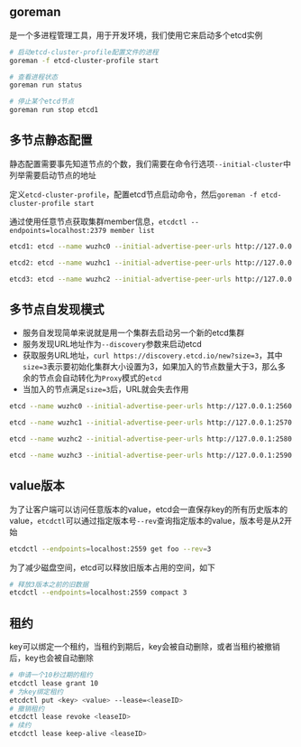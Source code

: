 ## goreman
是一个多进程管理工具，用于开发环境，我们使用它来启动多个etcd实例
```bash
# 启动etcd-cluster-profile配置文件的进程
goreman -f etcd-cluster-profile start

# 查看进程状态
goreman run status

# 停止某个etcd节点
goreman run stop etcd1
```

## 多节点静态配置
静态配置需要事先知道节点的个数，我们需要在命令行选项`--initial-cluster`中列举需要启动节点的地址

定义`etcd-cluster-profile`，配置etcd节点启动命令，然后`goreman -f etcd-cluster-profile start`

通过使用任意节点获取集群member信息，`etcdctl --endpoints=localhost:2379 member list`

```bash
etcd1: etcd --name wuzhc0 --initial-advertise-peer-urls http://127.0.0.1:2380 --listen-peer-urls http://0.0.0.0:2380 --listen-client-urls http://0.0.0.0:2379 --advertise-client-urls http://127.0.0.1:2379 --initial-cluster-token etcd-cluster-1 --initial-cluster wuzhc0=http://127.0.0.1:2380,wuzhc1=http://127.0.0.1:2480,wuzhc2=http://127.0.0.1:2580 --initial-cluster-state new

etcd2: etcd --name wuzhc1 --initial-advertise-peer-urls http://127.0.0.1:2480 --listen-peer-urls http://0.0.0.0:2480 --listen-client-urls http://0.0.0.0:2479 --advertise-client-urls http://127.0.0.1:2479 --initial-cluster-token etcd-cluster-1 --initial-cluster wuzhc0=http://127.0.0.1:2380,wuzhc1=http://127.0.0.1:2480,wuzhc2=http://127.0.0.1:2580 --initial-cluster-state new

etcd3: etcd --name wuzhc2 --initial-advertise-peer-urls http://127.0.0.1:2580 --listen-peer-urls http://0.0.0.0:2580 --listen-client-urls http://0.0.0.0:2579 --advertise-client-urls http://127.0.0.1:2579 --initial-cluster-token etcd-cluster-1 --initial-cluster wuzhc0=http://127.0.0.1:2380,wuzhc1=http://127.0.0.1:2480,wuzhc2=http://127.0.0.1:2580 --initial-cluster-state new
```

## 多节点自发现模式
- 服务自发现简单来说就是用一个集群去启动另一个新的etcd集群
- 服务发现URL地址作为`--discovery`参数来启动etcd
- 获取服务URL地址，`curl https://discovery.etcd.io/new?size=3`，其中`size=3`表示要初始化集群大小设置为3，如果加入的节点数量大于3，那么多余的节点会自动转化为`Proxy`模式的`etcd`
- 当加入的节点满足`size=3`后，URL就会失去作用

```bash
etcd --name wuzhc0 --initial-advertise-peer-urls http://127.0.0.1:2560 --listen-peer-urls http://0.0.0.0:2560 --listen-client-urls http://0.0.0.0:2559 --advertise-client-urls http://127.0.0.1:2559 --initial-cluster-token etcd-cluster-1 --discovery https://discovery.etcd.io/8525df31f8ce8803b5ab1cbbadeaba70

etcd --name wuzhc1 --initial-advertise-peer-urls http://127.0.0.1:2570 --listen-peer-urls http://0.0.0.0:2570 --listen-client-urls http://0.0.0.0:2569 --advertise-client-urls http://127.0.0.1:2569 --initial-cluster-token etcd-cluster-1 --discovery https://discovery.etcd.io/8525df31f8ce8803b5ab1cbbadeaba70

etcd --name wuzhc2 --initial-advertise-peer-urls http://127.0.0.1:2580 --listen-peer-urls http://0.0.0.0:2580 --listen-client-urls http://0.0.0.0:2579 --advertise-client-urls http://127.0.0.1:2579 --initial-cluster-token etcd-cluster-1 --discovery https://discovery.etcd.io/8525df31f8ce8803b5ab1cbbadeaba70

etcd --name wuzhc3 --initial-advertise-peer-urls http://127.0.0.1:2590 --listen-peer-urls http://0.0.0.0:2590 --listen-client-urls http://0.0.0.0:2589 --advertise-client-urls http://127.0.0.1:2589 --initial-cluster-token etcd-cluster-1 --discovery https://discovery.etcd.io/8525df31f8ce8803b5ab1cbbadeaba70
```

## value版本
为了让客户端可以访问任意版本的value，etcd会一直保存key的所有历史版本的value，`etcdctl`可以通过指定版本号`--rev`查询指定版本的value，版本号是从2开始
```bash
etcdctl --endpoints=localhost:2559 get foo --rev=3
```

为了减少磁盘空间，etcd可以释放旧版本占用的空间，如下
```bash
# 释放3版本之前的旧数据
etcdctl --endpoints=localhost:2559 compact 3
```

## 租约
key可以绑定一个租约，当租约到期后，key会被自动删除，或者当租约被撤销后，key也会被自动删除
```bash
# 申请一个10秒过期的租约
etcdctl lease grant 10
# 为key绑定租约
etcdctl put <key> <value> --lease=<leaseID> 
# 撤销租约
etcdctl lease revoke <leaseID>
# 续约
etcdctl lease keep-alive <leaseID>
```
